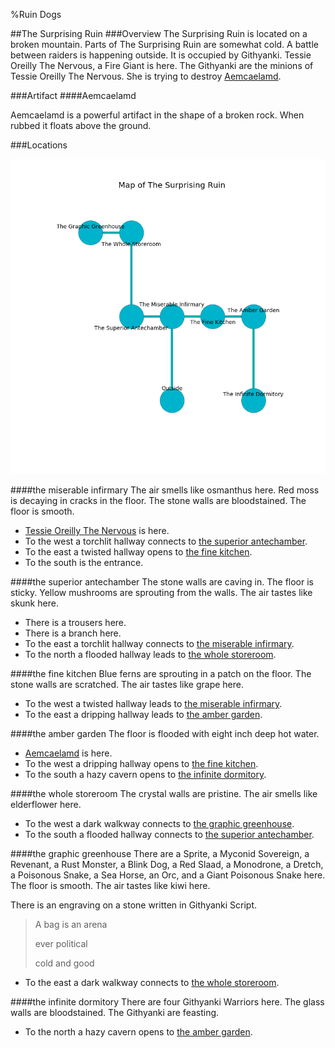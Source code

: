 %Ruin Dogs

##The Surprising Ruin
###Overview
The Surprising Ruin is located on a broken mountain. Parts of The Surprising Ruin are somewhat cold. A battle between raiders is happening outside. It is occupied by Githyanki. <a name="Tessie-Oreilly-The-Nervous"></a>Tessie Oreilly The Nervous, a Fire Giant is here. The Githyanki are the minions of Tessie Oreilly The Nervous. She  is trying to destroy [Aemcaelamd](#Aemcaelamd). 



###Artifact
####<a name="Aemcaelamd"></a>Aemcaelamd


Aemcaelamd is a powerful artifact in the shape of a broken rock. When rubbed it floats above the ground. 





###Locations


![](../v2/images/The-Surprising-Ruin.png)

####<a name="the-miserable-infirmary"></a>the miserable infirmary
The air smells like osmanthus here. Red moss is decaying in cracks in the floor. The stone walls are bloodstained. The floor is smooth. 



* [Tessie Oreilly The Nervous](#Tessie-Oreilly-The-Nervous) is here.
* To the west a torchlit hallway connects to [the superior antechamber](#the-superior-antechamber).
* To the east a twisted hallway opens to [the fine kitchen](#the-fine-kitchen).
* To the south is the entrance.


####<a name="the-superior-antechamber"></a>the superior antechamber
The stone walls are caving in. The floor is sticky. Yellow mushrooms are sprouting from the walls. The air tastes like skunk here. 



* There is a trousers here.
* There is a branch here.
* To the east a torchlit hallway connects to [the miserable infirmary](#the-miserable-infirmary).
* To the north a flooded hallway leads to [the whole storeroom](#the-whole-storeroom).


####<a name="the-fine-kitchen"></a>the fine kitchen
Blue ferns are sprouting in a patch on the floor. The stone walls are scratched. The air tastes like grape here. 



* To the west a twisted hallway leads to [the miserable infirmary](#the-miserable-infirmary).
* To the east a dripping hallway leads to [the amber garden](#the-amber-garden).


####<a name="the-amber-garden"></a>the amber garden
The floor is flooded with eight inch deep hot water. 



* [Aemcaelamd](#Aemcaelamd) is here.
* To the west a dripping hallway opens to [the fine kitchen](#the-fine-kitchen).
* To the south a hazy cavern opens to [the infinite dormitory](#the-infinite-dormitory).


####<a name="the-whole-storeroom"></a>the whole storeroom
The crystal walls are pristine. The air smells like elderflower here. 



* To the west a dark walkway connects to [the graphic greenhouse](#the-graphic-greenhouse).
* To the south a flooded hallway connects to [the superior antechamber](#the-superior-antechamber).


####<a name="the-graphic-greenhouse"></a>the graphic greenhouse
There are a Sprite, a Myconid Sovereign, a Revenant, a Rust Monster, a Blink Dog, a Red Slaad, a Monodrone, a Dretch, a Poisonous Snake, a Sea Horse, an Orc, and a Giant Poisonous Snake here. The floor is smooth. The air tastes like kiwi here. 

There is an engraving on a stone written in Githyanki Script. 

> A bag is an arena
>
> ever political
>
> cold and good
>


* To the east a dark walkway connects to [the whole storeroom](#the-whole-storeroom).


####<a name="the-infinite-dormitory"></a>the infinite dormitory
There are four Githyanki Warriors here. The glass walls are bloodstained. The Githyanki are feasting. 



* To the north a hazy cavern opens to [the amber garden](#the-amber-garden).


